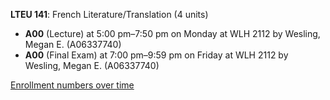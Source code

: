 **LTEU 141**: French Literature/Translation (4 units)

- **A00** (Lecture) at 5:00 pm–7:50 pm on Monday at WLH 2112 by Wesling, Megan E. (A06337740)
- **A00** (Final Exam) at 7:00 pm–9:59 pm on Friday at WLH 2112 by Wesling, Megan E. (A06337740)

[Enrollment numbers over time](./LTEU141.tsv)
